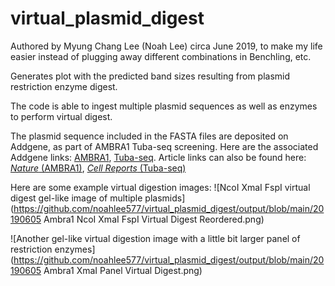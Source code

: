 # virtual_plasmid_digest
Authored by Myung Chang Lee (Noah Lee) circa June 2019, to make my life easier instead of plugging away different combinations in Benchling, etc.

Generates plot with the predicted band sizes resulting from plasmid restriction enzyme digest.

The code is able to ingest multiple plasmid sequences as well as enzymes to perform virtual digest.

The plasmid sequence included in the FASTA files are deposited on Addgene, as part of AMBRA1 Tuba-seq screening. Here are the associated Addgene links: [AMBRA1](https://www.addgene.org/browse/article/28220069/), [Tuba-seq](https://www.addgene.org/browse/article/28233110/).
Article links can also be found here: [*Nature* (AMBRA1)](https://www.addgene.org/browse/article/28233110/), [*Cell Reports* (Tuba-seq)](https://www.sciencedirect.com/science/article/pii/S2211124723000013)

Here are some example virtual digestion images:
![NcoI XmaI FspI virtual digest gel-like image of multiple plasmids](https://github.com/noahlee577/virtual_plasmid_digest/output/blob/main/20190605 Ambra1 NcoI XmaI FspI Virtual Digest Reordered.png)

![Another gel-like virtual digestion image with a little bit larger panel of restriction enzymes](https://github.com/noahlee577/virtual_plasmid_digest/output/blob/main/20190605 Ambra1 XmaI Panel Virtual Digest.png)




